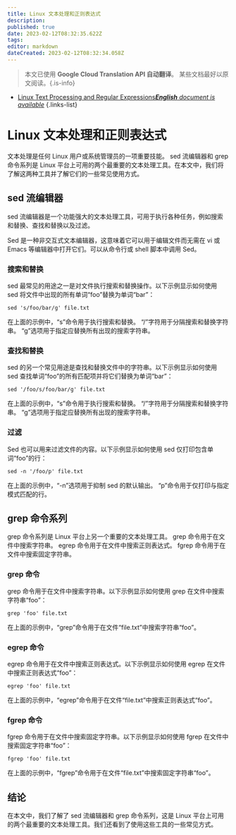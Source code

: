 ```yaml
---
title: Linux 文本处理和正则表达式
description: 
published: true
date: 2023-02-12T08:32:35.622Z
tags: 
editor: markdown
dateCreated: 2023-02-12T08:32:34.058Z
---
```


> 本文已使用 **Google Cloud Translation API 自动翻译**。
某些文档最好以原文阅读。{.is-info}



- [Linux Text Processing and Regular Expressions***English** document is available*](/en/Knowledge-base/Linux/linux-text-processing-and-regular-expressions)
{.links-list}


# Linux 文本处理和正则表达式

文本处理是任何 Linux 用户或系统管理员的一项重要技能。 sed 流编辑器和 grep 命令系列是 Linux 平台上可用的两个最重要的文本处理工具。在本文中，我们将了解这两种工具并了解它们的一些常见使用方式。

## sed 流编辑器

sed 流编辑器是一个功能强大的文本处理工具，可用于执行各种任务，例如搜索和替换、查找和替换以及过滤。

Sed 是一种非交互式文本编辑器，这意味着它可以用于编辑文件而无需在 vi 或 Emacs 等编辑器中打开它们。可以从命令行或 shell 脚本中调用 Sed。

### 搜索和替换

sed 最常见的用途之一是对文件执行搜索和替换操作。以下示例显示如何使用 sed 将文件中出现的所有单词“foo”替换为单词“bar”：

```
sed 's/foo/bar/g' file.txt
```

在上面的示例中，“s”命令用于执行搜索和替换。 “/”字符用于分隔搜索和替换字符串。 “g”选项用于指定应替换所有出现的搜索字符串。

### 查找和替换

sed 的另一个常见用途是查找和替换文件中的字符串。以下示例显示如何使用 sed 查找单词“foo”的所有匹配项并将它们替换为单词“bar”：

```
sed '/foo/s/foo/bar/g' file.txt
```

在上面的示例中，“s”命令用于执行搜索和替换。 “/”字符用于分隔搜索和替换字符串。 “g”选项用于指定应替换所有出现的搜索字符串。

### 过滤

Sed 也可以用来过滤文件的内容。以下示例显示如何使用 sed 仅打印包含单词“foo”的行：

```
sed -n '/foo/p' file.txt
```

在上面的示例中，“-n”选项用于抑制 sed 的默认输出。 “p”命令用于仅打印与指定模式匹配的行。

## grep 命令系列

grep 命令系列是 Linux 平台上另一个重要的文本处理工具。 grep 命令用于在文件中搜索字符串。 egrep 命令用于在文件中搜索正则表达式。 fgrep 命令用于在文件中搜索固定字符串。

### grep 命令

grep 命令用于在文件中搜索字符串。以下示例显示如何使用 grep 在文件中搜索字符串“foo”：

```
grep 'foo' file.txt
```

在上面的示例中，“grep”命令用于在文件“file.txt”中搜索字符串“foo”。

### egrep 命令

egrep 命令用于在文件中搜索正则表达式。以下示例显示如何使用 egrep 在文件中搜索正则表达式“foo”：

```
egrep 'foo' file.txt
```

在上面的示例中，“egrep”命令用于在文件“file.txt”中搜索正则表达式“foo”。

### fgrep 命令

fgrep 命令用于在文件中搜索固定字符串。以下示例显示如何使用 fgrep 在文件中搜索固定字符串“foo”：

```
fgrep 'foo' file.txt
```

在上面的示例中，“fgrep”命令用于在文件“file.txt”中搜索固定字符串“foo”。

## 结论

在本文中，我们了解了 sed 流编辑器和 grep 命令系列，这是 Linux 平台上可用的两个最重要的文本处理工具。我们还看到了使用这些工具的一些常见方式。